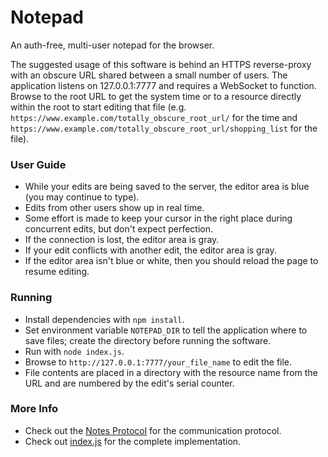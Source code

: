 # Notepad

An auth-free, multi-user notepad for the browser.

The suggested usage of this software is behind an HTTPS reverse-proxy with an obscure URL shared between a small number of users. The application listens on 127.0.0.1:7777 and requires a WebSocket to function. Browse to the root URL to get the system time or to a resource directly within the root to start editing that file (e.g. `https://www.example.com/totally_obscure_root_url/` for the time and `https://www.example.com/totally_obscure_root_url/shopping_list` for the file).

### User Guide

* While your edits are being saved to the server, the editor area is blue (you may continue to type).
* Edits from other users show up in real time.
* Some effort is made to keep your cursor in the right place during concurrent edits, but don't expect perfection.
* If the connection is lost, the editor area is gray.
* If your edit conflicts with another edit, the editor area is gray.
* If the editor area isn't blue or white, then you should reload the page to resume editing.

### Running

* Install dependencies with `npm install`.
* Set environment variable `NOTEPAD_DIR` to tell the application where to save files; create the directory before running the software.
* Run with `node index.js`.
* Browse to `http://127.0.0.1:7777/your_file_name` to edit the file.
* File contents are placed in a directory with the resource name from the URL and are numbered by the edit's serial counter.

### More Info

* Check out the [Notes Protocol](PROTOCOL.md) for the communication protocol.
* Check out [index.js](index.js) for the complete implementation.
